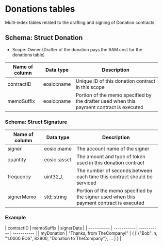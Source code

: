 # Donations tables
Multi-index tables related to the drafting and signing of Donation contracts.

## Schema: Struct Donation
* Scope: Owner (Drafter of the donation pays the RAM cost for the donations table)

| Name of column | Data type | Description |
| ----------- | ----------- | ----------- |
| contractID | eosio::name | Unique ID of this donation contract in this scope |
| memoSuffix | eosio::name | Portion of the memo specified by the drafter used when this payment contract is executed |

### Schema: Struct Signature
| Name of column | Data type | Description |
| ----------- | ----------- | ----------- |
| signer | eosio::name | The account name of the signer |
| quantity | eosio::asset | The amount and type of token used in this donation contract |
| frequency | uint32_t | The number of seconds between each time this contract should be serviced |
| signerMemo | std::string | Portion of the memo specified by the signer used when this payment contract is executed |

### Example

| contractID  | memoSuffix | signerData |
| -----------  | ----------- | ----------- | ----------- |
| myDonation  | "Thanks, from TheCompany!"  | { [ {"Bob"_n, "1.0000 EOS", 82800, "Donation to TheCompany"}, ... ] } |

